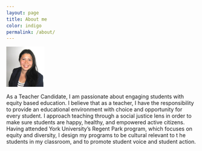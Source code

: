 ```yaml
---
layout: page
title: About me
color: indigo
permalink: /about/
---
```


<img src="/img/profile.png" style="width:20%; display:inline-block">

As a Teacher Candidate, I am passionate about engaging students with equity based education. I believe that as a teacher, I have the responsibility to provide an educational environment with choice and opportunity for every student. I approach teaching through a social justice lens in order to make sure students are happy, healthy, and empowered active citizens. Having attended York University’s Regent Park program, which focuses on equity and diversity, I design my programs to be cultural relevant to t he students in my classroom, and to promote student voice and student action. 